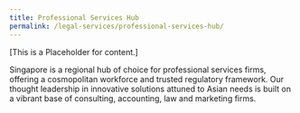 ```yaml
---
title: Professional Services Hub
permalink: /legal-services/professional-services-hub/
---
```



[This is a Placeholder for content.]

Singapore is a regional hub of choice for professional services firms, offering a cosmopolitan workforce and trusted regulatory framework. Our thought leadership in innovative solutions attuned to Asian needs is built on a vibrant base of consulting, accounting, law and marketing firms.



